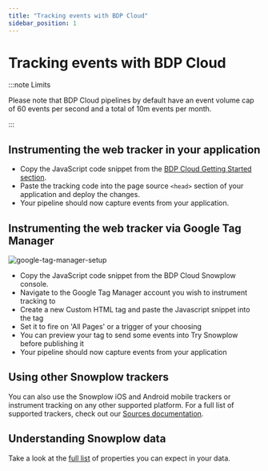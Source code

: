 ```yaml
---
title: "Tracking events with BDP Cloud"
sidebar_position: 1
---
```


# Tracking events with BDP Cloud

:::note Limits

Please note that BDP Cloud pipelines by default have an event volume cap of 60 events per second and a total of 10m events per month.

:::

## Instrumenting the web tracker in your application

- Copy the JavaScript code snippet from the [BDP Cloud Getting Started section](https://console.snowplowanalytics.com/environments/start-tracking-events?fromDocs).
- Paste the tracking code into the page source `<head>` section of your application and deploy the changes.
- Your pipeline should now capture events from your application.

## Instrumenting the web tracker via Google Tag Manager

![google-tag-manager-setup](../../../try-snowplow/tracking-events-with-try-snowplow/images/step3-2.gif)

- Copy the JavaScript code snippet from the BDP Cloud Snowplow console.
- Navigate to the Google Tag Manager account you wish to instrument tracking to
- Create a new Custom HTML tag and paste the Javascript snippet into the tag
- Set it to fire on 'All Pages' or a trigger of your choosing
- You can preview your tag to send some events into Try Snowplow before publishing it
- Your pipeline should now capture events from your application

## Using other Snowplow trackers

You can also use the Snowplow iOS and Android mobile trackers or instrument tracking on any other supported platform. For a full list of supported trackers, check out our [Sources documentation](/docs/collecting-data/collecting-from-own-applications/index.md).

## Understanding Snowplow data

Take a look at the [full list](/docs/understanding-your-pipeline/canonical-event/index.md) of properties you can expect in your data.